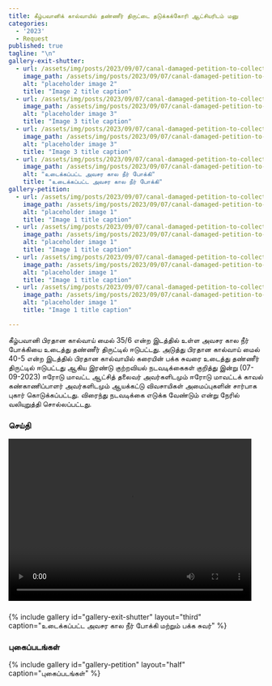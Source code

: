 ```yaml
---
title: கீழ்பவானிக் கால்வாயில் தண்ணீர் திருட்டை தடுக்கக்கோரி ஆட்சியரிடம் மனு
categories:
  - '2023'
  - Request
published: true
tagline: "\n"
gallery-exit-shutter:
  - url: /assets/img/posts/2023/09/07/canal-damaged-petition-to-collector-sp/damaged-3.jpeg
    image_path: /assets/img/posts/2023/09/07/canal-damaged-petition-to-collector-sp/damaged-2.jpeg
    alt: "placeholder image 2"
    title: "Image 2 title caption"
  - url: /assets/img/posts/2023/09/07/canal-damaged-petition-to-collector-sp/damaged-1.jpeg
    image_path: /assets/img/posts/2023/09/07/canal-damaged-petition-to-collector-sp/damaged-1.jpeg
    alt: "placeholder image 3"
    title: "Image 3 title caption"
  - url: /assets/img/posts/2023/09/07/canal-damaged-petition-to-collector-sp/damaged-3.jpeg
    image_path: /assets/img/posts/2023/09/07/canal-damaged-petition-to-collector-sp/damaged-3.jpeg
    alt: "placeholder image 3"
    title: "Image 3 title caption"
  - url: /assets/img/posts/2023/09/07/canal-damaged-petition-to-collector-sp/emergency-water-shutter-opened.jpeg
    image_path: /assets/img/posts/2023/09/07/canal-damaged-petition-to-collector-sp/emergency-water-shutter-opened.jpeg
    alt: "உடைக்கப்பட்ட அவசர கால நீர் போக்கி"
    title: "உடைக்கப்பட்ட அவசர கால நீர் போக்கி"
gallery-petition:
  - url: /assets/img/posts/2023/09/07/canal-damaged-petition-to-collector-sp/collector-sp-petition-pics/sp-petition-pic-1.jpeg
    image_path: /assets/img/posts/2023/09/07/canal-damaged-petition-to-collector-sp/collector-sp-petition-pics/sp-petition-pic-1.jpeg
    alt: "placeholder image 1"
    title: "Image 1 title caption"
  - url: /assets/img/posts/2023/09/07/canal-damaged-petition-to-collector-sp/collector-sp-petition-pics/sp-petition-pic-4.jpeg
    image_path: /assets/img/posts/2023/09/07/canal-damaged-petition-to-collector-sp/collector-sp-petition-pics/sp-petition-pic-4.jpeg
    alt: "placeholder image 1"
    title: "Image 1 title caption"
  - url: /assets/img/posts/2023/09/07/canal-damaged-petition-to-collector-sp/collector-sp-petition-pics/sp-petition-pic-2.jpeg
    image_path: /assets/img/posts/2023/09/07/canal-damaged-petition-to-collector-sp/collector-sp-petition-pics/sp-petition-pic-2.jpeg
    alt: "placeholder image 1"
    title: "Image 1 title caption" 
  - url: /assets/img/posts/2023/09/07/canal-damaged-petition-to-collector-sp/collector-sp-petition-pics/sp-petition-pic-3.jpeg
    image_path: /assets/img/posts/2023/09/07/canal-damaged-petition-to-collector-sp/collector-sp-petition-pics/sp-petition-pic-3.jpeg
    alt: "placeholder image 1"
    title: "Image 1 title caption"

---
```


கீழ்பவானி பிரதான கால்வாய் மைல் 35/6 என்ற இடத்தில் உள்ள அவசர கால நீர் போக்கியை உடைத்து தண்ணீர் திருட்டில் ஈடுபட்டது. அடுத்து பிரதான கால்வாய் 
மைல் 40-5 என்ற இடத்தில் பிரதான கால்வாயில் கரையின் பக்க சுவரை உடைத்து தண்ணீர் திருட்டில் ஈடுபட்டது ஆகிய இரண்டு குற்றவியல் நடவடிக்கைகள் குறித்து இன்று (07-09-2023) ஈரோடு மாவட்ட ஆட்சித் தலைவர் அவர்களிடமும் ஈரோடு மாவட்டக் காவல் கண்காணிப்பாளர் அவர்களிடமும் ஆயக்கட்டு விவசாயிகள் அமைப்புகளின் சார்பாக புகார் கொடுக்கப்பட்டது. விரைந்து நடவடிக்கை எடுக்க வேண்டும் என்று நேரில் வலியுறுத்தி சொல்லப்பட்டது.

### செய்தி

<video width="480" height="320" controls="controls">
  <source src="/assets/img/posts/2023/09/07/canal-damaged-petition-to-collector-sp/sun-news.mp4" type="video/mp4">
</video>

### 

{% include gallery id="gallery-exit-shutter" layout="third" caption="உடைக்கப்பட்ட அவசர கால நீர் போக்கி மற்றும் பக்க சுவர்" %}

### புகைப்படங்கள்

{% include gallery id="gallery-petition" layout="half" caption="புகைப்படங்கள்" %}
